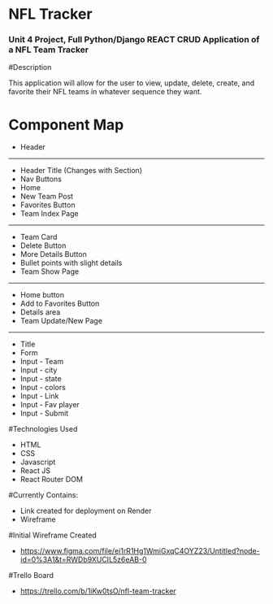 # NFL Tracker 

### Unit 4 Project, Full Python/Django REACT CRUD Application of a NFL Team Tracker

#Description

This application will allow for the user to view, update, delete, create, and favorite their NFL teams in whatever sequence they want. 

# Component Map
- Header
-----
- Header Title (Changes with Section)
- Nav Buttons
- Home
- New Team Post
- Favorites Button
- Team Index Page
----
- Team Card
- Delete Button
- More Details Button
- Bullet points with slight details
- Team Show Page
---
- Home button
- Add to Favorites Button
- Details area
- Team Update/New Page
---
- Title
- Form
- Input - Team
- Input - city
- Input - state
- Input - colors
- Input - Link
- Input - Fav player
- Input - Submit

#Technologies Used
- HTML
- CSS
- Javascript
- React JS
- React Router DOM

#Currently Contains:
- Link created for deployment on Render
- Wireframe

#Initial Wireframe Created
- https://www.figma.com/file/ei1rR1Hg1WmiGxqC4OYZ23/Untitled?node-id=0%3A1&t=RWDb9XUCIL5z6eAB-0

#Trello Board
- https://trello.com/b/1iKw0tsO/nfl-team-tracker

